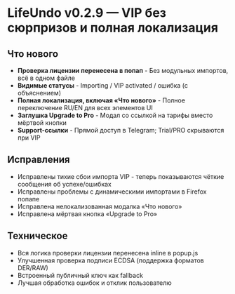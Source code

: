 # LifeUndo v0.2.9 — VIP без сюрпризов и полная локализация

## Что нового
- **Проверка лицензии перенесена в попап** - Без модульных импортов, всё в одном файле
- **Видимые статусы** - Importing / VIP activated / ошибка (с объяснением)
- **Полная локализация, включая «Что нового»** - Полное переключение RU/EN для всех элементов UI
- **Заглушка Upgrade to Pro** - Модал со ссылкой на тарифы вместо мёртвой кнопки
- **Support-ссылки** - Прямой доступ в Telegram; Trial/PRO скрываются при VIP

## Исправления
- Исправлены тихие сбои импорта VIP - теперь показываются чёткие сообщения об успехе/ошибках
- Исправлены проблемы с динамическими импортами в Firefox попапе
- Исправлена нелокализованная модалка «Что нового»
- Исправлена мёртвая кнопка «Upgrade to Pro»

## Техническое
- Вся логика проверки лицензии перенесена inline в popup.js
- Улучшенная проверка подписи ECDSA (поддержка форматов DER/RAW)
- Встроенный публичный ключ как fallback
- Лучшая обработка ошибок и отклик пользователю




































